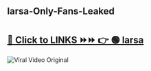 
 ## larsa-Only-Fans-Leaked

# <h2><a href="https://clipsfans.com/larsa&ref=git">🔗 Click to LINKS ⏩⏩ 👉 🟢 larsa </a></h2>

<a href="https://clipsfans.com/larsa&ref=git" rel="nofollow" data-target="animated-image.originalLink"><img src="https://i.ibb.co.com/xMMVF88/686577567.gif" alt="Viral Video Original" style="max-width: 100%; display: inline-block;" data-target="animated-image.originalImage"></a>
